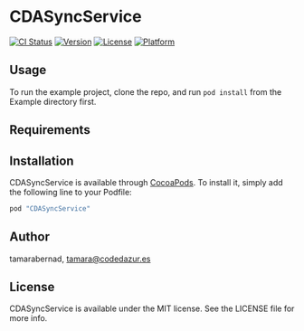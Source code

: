 # CDASyncService

[![CI Status](http://img.shields.io/travis/tamarabernad/CDASyncService.svg?style=flat)](https://travis-ci.org/tamarabernad/CDASyncService)
[![Version](https://img.shields.io/cocoapods/v/CDASyncService.svg?style=flat)](http://cocoapods.org/pods/CDASyncService)
[![License](https://img.shields.io/cocoapods/l/CDASyncService.svg?style=flat)](http://cocoapods.org/pods/CDASyncService)
[![Platform](https://img.shields.io/cocoapods/p/CDASyncService.svg?style=flat)](http://cocoapods.org/pods/CDASyncService)

## Usage

To run the example project, clone the repo, and run `pod install` from the Example directory first.

## Requirements

## Installation

CDASyncService is available through [CocoaPods](http://cocoapods.org). To install
it, simply add the following line to your Podfile:

```ruby
pod "CDASyncService"
```

## Author

tamarabernad, tamara@codedazur.es

## License

CDASyncService is available under the MIT license. See the LICENSE file for more info.
